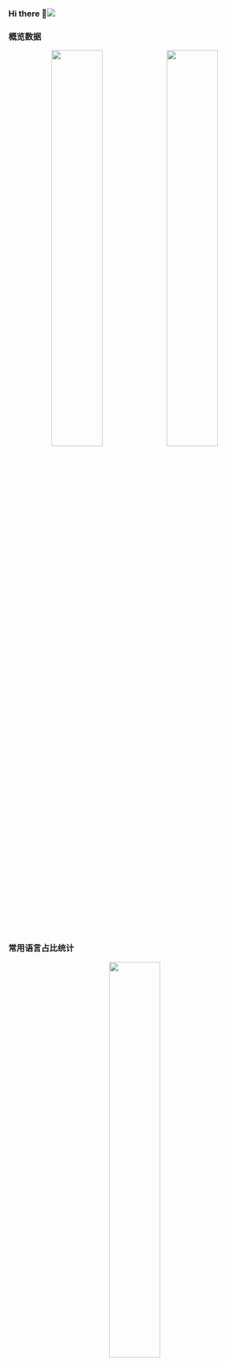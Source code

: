 ### Hi there 👋<img src="https://visitor-badge.glitch.me/badge?page_id=Yz-001.visitor-badge&right_color=red" />
### 概览数据
<div align="center">
  <img style="width:45%" src="https://streak-stats.demolab.com?user=Yz-001&theme=tokyonight_duo&background=1A1B27" />
  <img style="width:45%" src="https://github-readme-stats.vercel.app/api?username=Yz-001&show_icons=true&theme=tokyonight" />
​</div>


### 常用语言占比统计
<div align="center">
  <img style="width:45%" src="https://github-readme-stats.vercel.app/api/top-langs/?username=sun0225SUN&hide_title=true&hide_border=true&layout=compact&langs_count=6&text_color=fff&icon_color=fff&bg_color=1A1B27&theme=graywhite" />
 ​</div>


<!-- 
[![GitHub Streak](https://streak-stats.demolab.com?user=Yz-001&theme=prussian)](https://git.io/streak-stats)
[![trophy](https://github-profile-trophy.vercel.app/?username=Yz-001&theme=onedark)](https://github.com/ryo-ma/github-profile-trophy)
-->
<!-- 
[![](https://img.shields.io/badge/-Python-007396?style=for-the-badge&logo=python&logoColor=ffffff)](https://www.python.org/)
[![](https://img.shields.io/badge/-JavaScript-DC143C?style=for-the-badge&logo=javascript&logoColor=ffffff)](https://www.w3school.com.cn/js/index.asp)
-->
<!--
**Yz-001/Yz-001** is a ✨ _special_ ✨ repository because its `README.md` (this file) appears on your GitHub profile.

Here are some ideas to get you started:

- 🔭 I’m currently working on ...
- 🌱 I’m currently learning ...
- 👯 I’m looking to collaborate on ...
- 🤔 I’m looking for help with ...
- 💬 Ask me about ...
- 📫 How to reach me: ...
- 😄 Pronouns: ...
- ⚡ Fun fact: ...
-->
